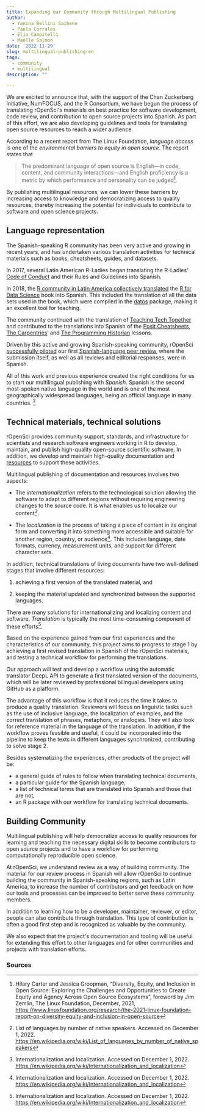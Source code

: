 ```yaml
---
title: Expanding our Community through Multilingual Publishing 
author:
  - Yanina Bellini Saibene
  - Paola Corrales
  - Elio Campitelli
  - Maëlle Salmon
date: '2022-11-29'
slug: multilingual-publishing-en
tags:
  - community
  - multilingual
description: ""

---
```


We are excited to announce that, with the support of the Chan Zuckerberg Initiative, NumFOCUS, and the R Consortium, we have begun the process of translating rOpenSci's materials on best practice for software development, code review, and contribution to open source projects into Spanish. 
As part of this effort, we are also developing guidelines and tools for translating open source resources to reach a wider audience.

According to a recent report from The Linux Foundation, _language access_ is one of the _environmental barriers to equity in open source_. The report states that 

> The predominant language of open source is English—in code, content, and community interactions—and English proficiency is a metric by which performance and personality can be judged[^1]. 

By publishing multilingual resources, we can lower these barriers by increasing access to knowledge and democratizing access to quality resources, thereby increasing the potential for individuals to contribute to software and open science projects.

## Language representation

The Spanish-speaking R community has been very active and growing in recent years, and has undertaken various translation activities for technical materials such as books, cheatsheets, guides, and datasets.

In 2017, several Latin American R-Ladies began translating the R-Ladies' [Code of Conduct](https://github.com/rladies/starter-kit/wiki/Code-of-Conduct#spanish) and their Rules and Guidelines into Spanish.

In 2018, the [R community in Latin America collectively translated](https://youtu.be/kuHjpdgkSxg) the [R for Data Science](https://es.r4ds.hadley.nz/) book into Spanish. This included the translation of all the data sets used in the book, which were compiled in the [datos](https://github.com/cienciadedatos/datos) package, making it an excellent tool for teaching.

The community continued with the translation of [Teaching Tech Together](http://teachtogether.tech/es/index.html) and contributed to the translations into Spanish of the [Posit Cheatsheets](https://posit.co/resources/cheatsheets/?type=translations/#translation-12),
[The Carpentries](https://software-carpentry.org/lessons/)’ 
and [The Programming Historian](https://programminghistorian.org/es/) lessons.

Driven by this active and growing Spanish-speaking community, rOpenSci [successfully piloted](https://ropensci.org/blog/2021/07/27/censo2017/) our first [Spanish-language peer review](https://ropensci.org/commcalls/2019-06-28/), where the submission itself, as well as all reviews and editorial responses, were in Spanish.


All of this work and previous experience created the right conditions for us to start our multilingual publishing with _Spanish_. 
Spanish is the second most-spoken native language in the world and is one of the most geographically widespread languages, being an official language in many countries. [^2]

## Technical materials, technical solutions

rOpenSci provides community support, standards, and infrastructure for scientists and research software engineers working in R to develop, maintain, and publish high-quality open-source scientific software. 
In addition, we develop and maintain high-quality documentation and [resources](/resources/) to support these activities.

Multilingual publishing of documentation and resources involves two aspects:

* The _internationalization_ refers to the technological solution allowing the software to adapt to different regions without requiring engineering changes to the source code. It is what enables us to localize our content[^3].

* The _localization_ is the process of taking a piece of content in its original form and converting it into something more accessible and suitable for another region, country, or audience[^3]. This includes language, date formats, currency, measurement units, and support for different character sets. 


In addition, technical translations of living documents have two well-defined stages that involve different resources:

  1. achieving a first version of the translated material, and
  
  2. keeping the material updated and synchronized between the supported languages.

There are many solutions for internationalizing and localizing content and software. _Translation_ is typically the most time-consuming component of these efforts[^3].

Based on the experience gained from our first experiences and the characteristics of our community, this project aims to progress to stage 1 by achieving a first revised translation in Spanish of the rOpenSci materials, and testing a technical workflow for performing the translations.

Our approach will test and develop a workflow using the automatic translator DeepL API to generate a first translated version of the documents, which will be later reviewed by professional bilingual developers using GitHub as a platform.

The advantage of this workflow is that it reduces the time it takes to produce a quality translation. 
Reviewers will focus on linguistic tasks such as the use of inclusive language, the localization of examples, and the correct translation of phrases, metaphors, or analogies. 
They will also look for reference material in the language of the translation.
In addition, if the workflow proves feasible and useful, it could be incorporated into the pipeline to keep the texts in different languages synchronized, contributing to solve stage 2.

Besides systematizing the experiences, other products of the project will be:

* a general guide of rules to follow when translating technical documents,
* a particular guide for the Spanish language,
* a list of technical terms that are translated into Spanish and those that are not,
* an R package with our workflow for translating technical documents.

## Building Community

Multilingual publishing will help democratize access to quality resources for learning and teaching the necessary digital skills to become contributors to open source projects and to have a workflow for performing computationally reproducible open science.

At rOpenSci, we understand review as a way of building community.
The material for our review process in Spanish will allow rOpenSci to continue building the community in Spanish-speaking regions, such as Latin America, to increase the number of contributors and get feedback on how our tools and processes can be improved to better serve these community members.

In addition to learning how to be a developer, maintainer, reviewer, or editor, people can also contribute through translation.
This type of contribution is often a good first step and is recognized as valuable by the community.

We also expect that the project's documentation and tooling will be useful for extending this effort to other languages and for other communities and projects with translation efforts.

### Sources

[^1]: Hilary Carter and Jessica Groopman, “Diversity, Equity, and Inclusion in Open Source: Exploring the Challenges and Opportunities to Create Equity and Agency Across Open Source Ecosystems”, foreword by Jim Zemlin, The Linux Foundation, December, 2021, https://www.linuxfoundation.org/research/the-2021-linux-foundation-report-on-diversity-equity-and-inclusion-in-open-source
[^2]: List of languages by number of native speakers. Accessed on December 1, 2022. https://en.wikipedia.org/wiki/List_of_languages_by_number_of_native_speakers
[^3]: Internationalization and localization. Accessed on December 1, 2022. https://en.wikipedia.org/wiki/Internationalization_and_localization 